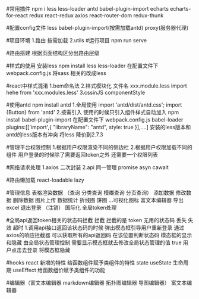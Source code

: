 #常用插件
npm i less less-loader antd babel-plugin-import echarts echarts-for-react redux react-redux axios react-router-dom
redux-thunk 

#配置config文件
less  babel-plugin-import(按需加载antd)  proxy(服务器代理)

#项目环境
1.路由 按需加载
2.utils 
#运行项目
npm run serve

#路由搭建
根据页面结构区分出路由层级

#样式的使用
安装less npm install less less-loader
在配置文件下 webpack.config.js 将sass 相关的改成less

#react中样式混淆 
1.bem命名法 2.样式模块化 文件名 xxx.module.less import hehe from 'xxx.modules.less'
3.cssinJS componentStyle

#使用antd
npm install antd 
1.全局使用 import 'antd/dist/antd.css'; import {Button} from 'antd' 
2.按需引入 使用的时候只引入组件样式自动加入 npm install babel-plugin-import 在配置文件下 webpack.config.js babel-loader plugins:[['import',{ "libraryName": "antd", style: true }],....] 安装的less版本和antd的less版本有冲突 将less 降价到2.7.3

#管理平台权限控制
1.根据用户权限渲染不同的侧边栏 
2.根据用户权限加载不同的组件 用户登录的时候除了需要返回token之外 还需要一个权限列表

#网络请求处理
1.axios 二次封装 
2.api 同一管理 promise asyn cawait

#路由懒加载
react-loadable lazy

#管理信息
表格渲染数据 （查询 分类查询 模糊查询 分页查询） 添加数据 修改数据 删除数据 图片上传 数据统计 折线图 饼图 ...可视化图标 富文本编辑器 导出excel 退出登录 （注销） 国际化 全局token处理

#全局api返回token相关的状态码拦截 拦截
拦截的是 token 无用的状态码 丢失 失效 超时
1.调用api接口返回该状态码的时候 弹出模态框引导用户重新登录 通过axios的响应拦截器 可以获取所有的api返回码 在该位置判断状态码 模态框的显示和隐藏 由全局状态管理控制 需要显示模态框就去修改全局状态管理的值 true 用户点击去登录 将模态框隐藏

#hooks
react 新增的特性 给函数组件赋予类组件的特性 state useState 生命周期 useEffect 给函数组价赋予类组件的功能

#编辑器（富文本编辑器 markdown编辑器 拓扑图编辑器 导图编辑器）
富文本编辑器